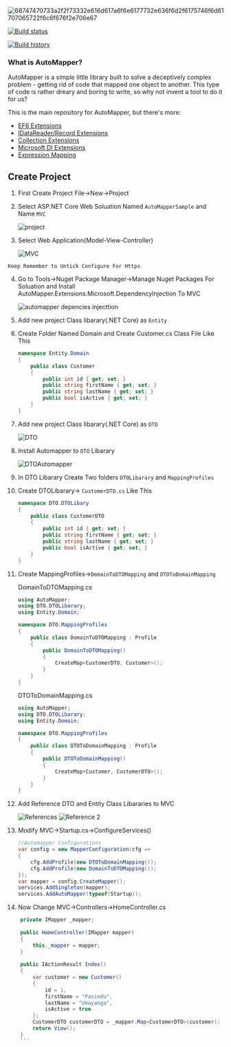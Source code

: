 ![68747470733a2f2f73332e616d617a6f6e6177732e636f6d2f6175746f6d61707065722f6c6f676f2e706e67](https://user-images.githubusercontent.com/21302583/68099418-6ad93b80-fee8-11e9-936b-c75b2dcb4ba9.png)

[![Build status](https://ci.appveyor.com/api/projects/status/9ia1fpge700cs0lg?svg=true)](https://ci.appveyor.com/project/Mahadenamuththa/automappersample-sxysn)

[![Build history](https://buildstats.info/appveyor/chart/Mahadenamuththa/automappersample-sxysn)](https://ci.appveyor.com/project/Mahadenamuththa/automappersample-sxysn/history)

### What is AutoMapper?

AutoMapper is a simple little library built to solve a deceptively complex problem - getting rid of code that mapped one object to another. This type of code is rather dreary and boring to write, so why not invent a tool to do it for us?

This is the main repository for AutoMapper, but there's more:

* [EF6 Extensions](https://github.com/AutoMapper/AutoMapper.EF6)
* [IDataReader/Record Extensions](https://github.com/AutoMapper/AutoMapper.Data)
* [Collection Extensions](https://github.com/AutoMapper/AutoMapper.Collection)
* [Microsoft DI Extensions](https://github.com/AutoMapper/AutoMapper.Extensions.Microsoft.DependencyInjection)
* [Expression Mapping](https://github.com/AutoMapper/AutoMapper.Extensions.ExpressionMapping)

## Create Project

01. First Create Project File->New->Project
02. Select ASP.NET Core Web Soluation Named `AutoMapperSample` and Name `MVC`

    ![project](https://user-images.githubusercontent.com/21302583/68183027-3c7b5f00-ffc1-11e9-821f-a50a3b9563b9.PNG)

03. Select Web Application(Model-View-Controller)

    ![MVC](https://user-images.githubusercontent.com/21302583/68183029-3d13f580-ffc1-11e9-9ce4-97a0a5fd8eb4.PNG)

`Keep Remember to Untick Configure For Https`

04. Go to Tools->Nuget Package Manager->Manage Nuget Packages For Soluation and Install AutoMapper.Extensions.Microsoft.DependencyInjection To MVC

    ![automapper depencies injecttion](https://user-images.githubusercontent.com/21302583/68111675-b48c4b00-ff15-11e9-861a-22e7eb0d1eb7.PNG)

05. Add new project Class libarary(.NET Core) as `Entity`

06. Create Folder Named Domain and Create Customer.cs Class File Like This

    ```csharp
    namespace Entity.Domain
    {
        public class Customer
        {
            public int id { get; set; }
            public string firstName { get; set; }
            public string lastName { get; set; }
            public bool isActive { get; set; }
        }
    }
    ```

07. Add new project Class libarary(.NET Core) as `DTO`

    ![DTO](https://user-images.githubusercontent.com/21302583/68112017-6deb2080-ff16-11e9-910d-44e8acda51c3.PNG)

08. Install Automapper to `DTO` Libarary

    ![DTOAutomapper](https://user-images.githubusercontent.com/21302583/68112412-45175b00-ff17-11e9-96f8-15d257b54caa.PNG)

09. In DTO Libarary Create Two folders `DTOLibarary` and `MappingProfiles`

10. Create DTOLibarary-> `CustomerDTO.cs` Like This

    ```csharp
    namespace DTO.DTOLibary
    {
        public class CustomerDTO
        {
            public int id { get; set; }
            public string firstName { get; set; }
            public string lastName { get; set; }
            public bool isActive { get; set; }
        }
    }
    ```
11. Create MappingProfiles->`DomainToDTOMapping` and `DTOToDomainMapping`

    DomainToDTOMapping.cs
    ```csharp
    using AutoMapper;
    using DTO.DTOLibarary;
    using Entity.Domain;

    namespace DTO.MappingProfiles
    {
        public class DomainToDTOMapping : Profile
        {
            public DomainToDTOMapping()
            {
                CreateMap<CustomerDTO, Customer>();
            }
        }
    }

    ```

    DTOToDomainMapping.cs
    ```csharp
    using AutoMapper;
    using DTO.DTOLibarary;
    using Entity.Domain;

    namespace DTO.MappingProfiles
    {
        public class DTOToDomainMapping : Profile
        {
            public DTOToDomainMapping()
            {
                CreateMap<Customer, CustomerDTO>();
            }
        }
    }
    ```
12. Add Reference DTO and Entity Class Libararies to MVC

    ![References](https://user-images.githubusercontent.com/21302583/68182819-97f91d00-ffc0-11e9-9e5f-c1ba4a831f92.png)
    ![Reference 2](https://user-images.githubusercontent.com/21302583/68182910-da225e80-ffc0-11e9-9706-e41494a90e6f.png)

13. Modify MVC->Startup.cs->ConfigureServices()

    ```csharp
    //Automapper Configurations
    var config = new MapperConfiguration(cfg =>
    {
        cfg.AddProfile(new DTOToDomainMapping());
        cfg.AddProfile(new DomainToDTOMapping());
    });
    var mapper = config.CreateMapper();
    services.AddSingleton(mapper);
    services.AddAutoMapper(typeof(Startup));
    ```

14. Now Change MVC->Controllers->HomeController.cs 

```csharp
    private IMapper _mapper;
    
    public HomeController(IMapper mapper)
    {
        this._mapper = mapper;
    }
    
    public IActionResult Index()
    {           
        var customer = new Customer()
        {
            id = 1,
            firstName = "Pasindu",
            lastName = "Umayanga",
            isActive = true
        };
        CustomerDTO customerDTO = _mapper.Map<CustomerDTO>(customer);
        return View();
    }
    ```


